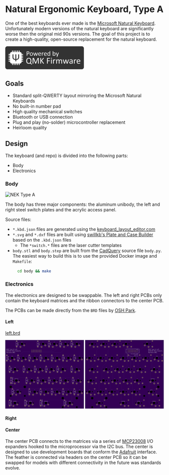 # Natural Ergonomic Keyboard, Type A

One of the best keyboards ever made is the [Microsoft Natural Keyboard](https://en.wikipedia.org/wiki/Microsoft_Natural_Keyboard). 
Unfortunately modern versions of the natural keyboard are significantly worse then the original mid 90s versions. 
The goal of this project is to create a high-quality, open-source replacement for the natural keyboard.

<img src="drawings/qmk.svg" width="250" alt="Power by QMK">

## Goals

* Standard split-QWERTY layout mirroring the Microsoft Natural Keyboards
* No built-in number pad
* High quality mechanical switches
* Bluetooth or USB connection
* Plug and play (no-solder) microcontroller replacement
* Heirloom quality

## Design

The keyboard (and repo) is divided into the following parts:

* Body
* Electronics

### Body

<img src="drawings/top-view.svg" width="500" alt="NEK Type A">

The body has three major components: the aluminum unibody, the left and right steel switch plates and the acrylic access panel. 

Source files:
* `*.kbd.json` files are generated using the [keyboard_layout_editor.com](http://www.keyboard-layout-editor.com)
* `*.svg` and `*.dxf` files are built using [swillkb's Plate and Case Builder](http://builder.swillkb.com/) based on the `.kbd.json` files
  * The `*switch.*` files are the laser cutter templates
* `body.stl` and `body.step` are built from the [CadQuery](https://github.com/dcowden/cadquery) source file `body.py`. The easiest way to build this is to use the provided Docker image and `Makefile`:
  ```bash
    cd body && make
  ```    

### Electronics

The electronics are designed to be swappable. The left and right PCBs only contain the keyboard matrices and the ribbon connectors to the center PCB.

The PCBs can be made directly from the `BRD` files by [OSH Park](http://oshpark.com).

#### Left
[left.brd](eagle/nek-type-a/left.brd)

<img src="drawings/left-001-top.png" width="250" alt="Left PCB Rev 001 Top">
<img src="drawings/left-001-bottom.png" width="250" alt="Right PCB Rev 001 Top">

#### Right

#### Center
The center PCB connects to the matrices via a series of [MCP23008](https://www.microchip.com/wwwproducts/en/MCP23008) I/O expanders hooked to the microprocessor via the I2C bus.
The center is designed to use development boards that conform the [Adafruit](https://www.adafruit.com/feather) interface. 
The feather is connected via headers on the center PCB so it can be swapped for models with different connectivity in the future was standards evolve.